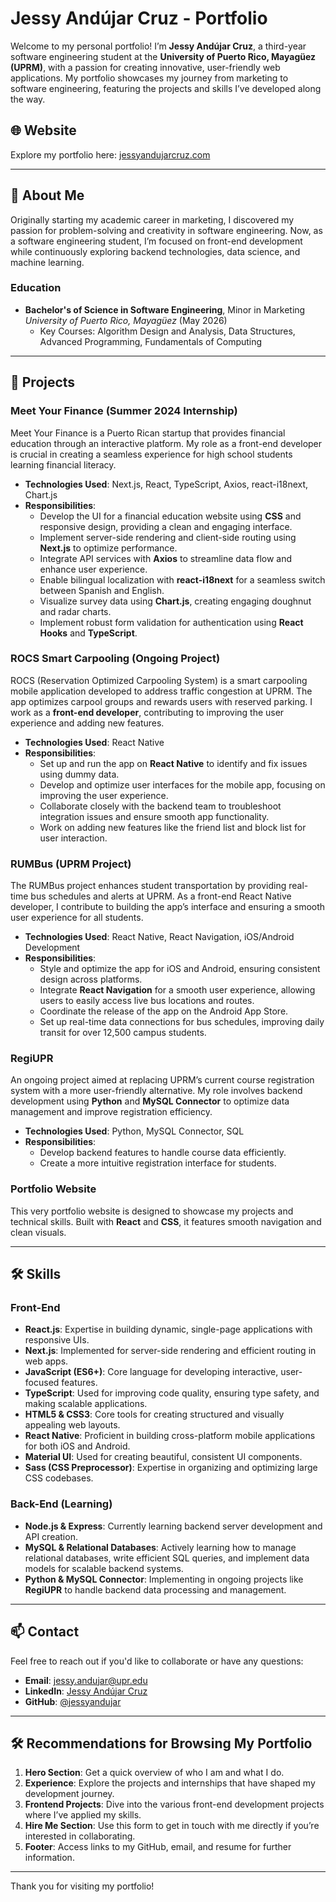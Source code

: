 # Jessy Andújar Cruz - Portfolio

Welcome to my personal portfolio! I’m **Jessy Andújar Cruz**, a third-year software engineering student at the **University of Puerto Rico, Mayagüez (UPRM)**, with a passion for creating innovative, user-friendly web applications. My portfolio showcases my journey from marketing to software engineering, featuring the projects and skills I’ve developed along the way.

## 🌐 Website

Explore my portfolio here: [jessyandujarcruz.com](https://www.jessyandujarcruz.com)

---

## 🚀 About Me

Originally starting my academic career in marketing, I discovered my passion for problem-solving and creativity in software engineering. Now, as a software engineering student, I’m focused on front-end development while continuously exploring backend technologies, data science, and machine learning.

### Education

- **Bachelor's of Science in Software Engineering**, Minor in Marketing  
  _University of Puerto Rico, Mayagüez_ (May 2026)
  - Key Courses: Algorithm Design and Analysis, Data Structures, Advanced Programming, Fundamentals of Computing

---

## 🌟 Projects

### **Meet Your Finance** (Summer 2024 Internship)

Meet Your Finance is a Puerto Rican startup that provides financial education through an interactive platform. My role as a front-end developer is crucial in creating a seamless experience for high school students learning financial literacy.

- **Technologies Used**: Next.js, React, TypeScript, Axios, react-i18next, Chart.js
- **Responsibilities**:
  - Develop the UI for a financial education website using **CSS** and responsive design, providing a clean and engaging interface.
  - Implement server-side rendering and client-side routing using **Next.js** to optimize performance.
  - Integrate API services with **Axios** to streamline data flow and enhance user experience.
  - Enable bilingual localization with **react-i18next** for a seamless switch between Spanish and English.
  - Visualize survey data using **Chart.js**, creating engaging doughnut and radar charts.
  - Implement robust form validation for authentication using **React Hooks** and **TypeScript**.

### **ROCS Smart Carpooling** (Ongoing Project)

ROCS (Reservation Optimized Carpooling System) is a smart carpooling mobile application developed to address traffic congestion at UPRM. The app optimizes carpool groups and rewards users with reserved parking. I work as a **front-end developer**, contributing to improving the user experience and adding new features.

- **Technologies Used**: React Native
- **Responsibilities**:
  - Set up and run the app on **React Native** to identify and fix issues using dummy data.
  - Develop and optimize user interfaces for the mobile app, focusing on improving the user experience.
  - Collaborate closely with the backend team to troubleshoot integration issues and ensure smooth app functionality.
  - Work on adding new features like the friend list and block list for user interaction.

### **RUMBus** (UPRM Project)

The RUMBus project enhances student transportation by providing real-time bus schedules and alerts at UPRM. As a front-end React Native developer, I contribute to building the app’s interface and ensuring a smooth user experience for all students.

- **Technologies Used**: React Native, React Navigation, iOS/Android Development
- **Responsibilities**:
  - Style and optimize the app for iOS and Android, ensuring consistent design across platforms.
  - Integrate **React Navigation** for a smooth user experience, allowing users to easily access live bus locations and routes.
  - Coordinate the release of the app on the Android App Store.
  - Set up real-time data connections for bus schedules, improving daily transit for over 12,500 campus students.

### **RegiUPR**

An ongoing project aimed at replacing UPRM’s current course registration system with a more user-friendly alternative. My role involves backend development using **Python** and **MySQL Connector** to optimize data management and improve registration efficiency.

- **Technologies Used**: Python, MySQL Connector, SQL
- **Responsibilities**:
  - Develop backend features to handle course data efficiently.
  - Create a more intuitive registration interface for students.

### **Portfolio Website**

This very portfolio website is designed to showcase my projects and technical skills. Built with **React** and **CSS**, it features smooth navigation and clean visuals.

---

## 🛠 Skills

### Front-End

- **React.js**: Expertise in building dynamic, single-page applications with responsive UIs.
- **Next.js**: Implemented for server-side rendering and efficient routing in web apps.
- **JavaScript (ES6+)**: Core language for developing interactive, user-focused features.
- **TypeScript**: Used for improving code quality, ensuring type safety, and making scalable applications.
- **HTML5 & CSS3**: Core tools for creating structured and visually appealing web layouts.
- **React Native**: Proficient in building cross-platform mobile applications for both iOS and Android.
- **Material UI**: Used for creating beautiful, consistent UI components.
- **Sass (CSS Preprocessor)**: Expertise in organizing and optimizing large CSS codebases.

### Back-End (Learning)

- **Node.js & Express**: Currently learning backend server development and API creation.
- **MySQL & Relational Databases**: Actively learning how to manage relational databases, write efficient SQL queries, and implement data models for scalable backend systems.
- **Python & MySQL Connector**: Implementing in ongoing projects like **RegiUPR** to handle backend data processing and management.

---

## 📫 Contact

Feel free to reach out if you'd like to collaborate or have any questions:

- **Email**: [jessy.andujar@upr.edu](mailto:jessy.andujar@upr.edu)
- **LinkedIn**: [Jessy Andújar Cruz](https://linkedin.com/in/jessyandujarcruz)
- **GitHub**: [@jessyandujar](https://github.com/jessyandujar)

---

## 🛠 Recommendations for Browsing My Portfolio

1. **Hero Section**: Get a quick overview of who I am and what I do.
2. **Experience**: Explore the projects and internships that have shaped my development journey.
3. **Frontend Projects**: Dive into the various front-end development projects where I’ve applied my skills.
4. **Hire Me Section**: Use this form to get in touch with me directly if you’re interested in collaborating.
5. **Footer**: Access links to my GitHub, email, and resume for further information.

---

Thank you for visiting my portfolio!

